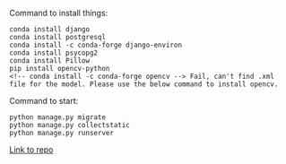 Command to install things:
```
conda install django
conda install postgresql
conda install -c conda-forge django-environ
conda install psycopg2
conda install Pillow
pip install opencv-python
<!-- conda install -c conda-forge opencv --> Fail, can't find .xml file for the model. Please use the below command to install opencv.
```

Command to start:
```
python manage.py migrate
python manage.py collectstatic
python manage.py runserver
```


[Link to repo](https://github.com/YumeAyasaki/Face_detection.git)
